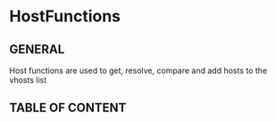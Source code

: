 # HostFunctions

## GENERAL

Host functions are used to get, resolve, compare and add hosts to the vhosts list

## TABLE OF CONTENT
